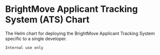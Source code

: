 # BrightMove Applicant Tracking System (ATS) Chart

The Helm chart for deploying the BrightMove Applicant Tracking System specific to a single developer.

    Internal use only
